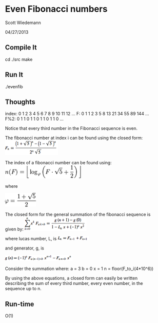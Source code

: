 Even Fibonacci numbers
====================
Scott Wiedemann

04/27/2013

Compile It
----------
cd ./src
make


Run It
------
./evenfib


Thoughts
--------

index: 0  1  2  3  4  5  6   7   8   9  10  11   12 ...
F:     0  1  1  2  3  5  8  13  21  34  55  89  144 ...
F%2:   0  1  1  0  1  1  0   1   1   0   1   1    0 ...

Notice that every third number in the Fibonacci sequence is even.

The fibonacci number at index i can be found using the closed form:
![closed form](lib/closed_form.png)

The index of a fibonacci number can be found using:
![index](lib/index.png)

where

![golden ratio](lib/golden_ratio.png)

The closed form for the general summation of the fibonacci sequence is given by:
![summation formula](lib/summation_formula.png)

where lucas number, L, is
![Lucas number](lib/Lucas_number.png)

and generator, g, is

![generator](lib/generator.png)

Consider the summation where:
a = 3
b = 0
x = 1
n = floor(F_to_i(4*10^6))

By using the above equations, a closed form can easily be written describing the sum of every third number, every even number, in the sequence up to n.

Run-time
--------
O(1)
